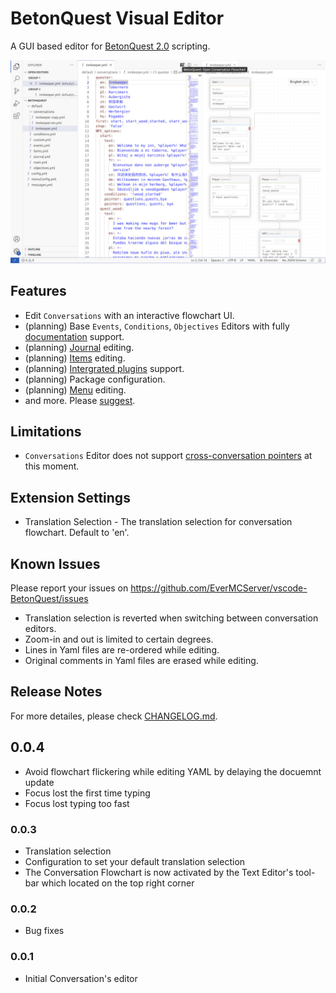 # BetonQuest Visual Editor

A GUI based editor for [BetonQuest 2.0](https://github.com/BetonQuest/BetonQuest) scripting.

![conversation editor](assets/screenshot-conversation-light.jpg)

## Features

- Edit `Conversations` with an interactive flowchart UI.
- (planning) Base `Events`, `Conditions`, `Objectives` Editors with fully [documentation](https://docs.betonquest.org/2.0-DEV/Documentation/Overview/) support.
- (planning) [Journal](https://docs.betonquest.org/2.0-DEV/Documentation/Features/Journal/) editing.
- (planning) [Items](https://docs.betonquest.org/2.0-DEV/Documentation/Features/Items/) editing.
- (planning) [Intergrated plugins](https://docs.betonquest.org/2.0-DEV/Documentation/Scripting/Building-Blocks/Integration-List/) support.
- (planning) Package configuration.
- (planning) [Menu](https://docs.betonquest.org/2.0-DEV/Documentation/Features/Menus/Menu/) editing.
- and more. Please [suggest](https://github.com/EverMCServer/vscode-BetonQuest/issues).

## Limitations

- `Conversations` Editor does not support [cross-conversation pointers](https://docs.betonquest.org/2.0-DEV/Documentation/Features/Conversations/#cross-conversation-pointers) at this moment.

## Extension Settings

- Translation Selection - The translation selection for conversation flowchart. Default to 'en'.

## Known Issues

Please report your issues on https://github.com/EverMCServer/vscode-BetonQuest/issues

- Translation selection is reverted when switching between conversation editors.
- Zoom-in and out is limited to certain degrees.
- Lines in Yaml files are re-ordered while editing.
- Original comments in Yaml files are erased while editing.

## Release Notes

For more detailes, please check [CHANGELOG.md](CHANGELOG.md).

## 0.0.4

- Avoid flowchart flickering while editing YAML by delaying the docuemnt update
- Focus lost the first time typing
- Focus lost typing too fast

### 0.0.3

- Translation selection
- Configuration to set your default translation selection
- The Conversation Flowchart is now activated by the Text Editor's tool-bar which located on the top right corner

### 0.0.2

- Bug fixes

### 0.0.1

- Initial Conversation's editor
